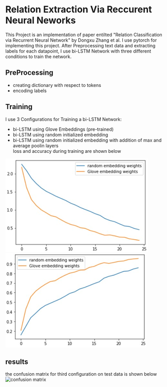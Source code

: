 # Relation Extraction Via Reccurent Neural Neworks

This Project is an implementation of paper entilted "Relation Classification via Recurrent Neural Network" by Dongxu Zhang et al.
I use pytorch for implementing this project. After Preprocessing text data and extracting labels for each datapoint, I use bi-LSTM Network with three different conditions to train the network.

## PreProcessing
- creating dictionary with respect to tokens
- encoding labels

## Training
I use 3 Configurations for Training a bi-LSTM Network:
- bi-LSTM using Glove Embeddings (pre-trained)
- bi-LSTM using random initialized embedding
- bi-LSTM using random initialized embedding with addition of max and average poolin layers  
loss and accuracy during training are shown below  

![loss during training](loss.jpg "loss")
![accuracy during training](accuracy.jpg "accuracy")


## results
the confusion matrix for third configuration on test data is shown below
![confusion matrix](/confiusion_matrix.jpg "confusion matrix")
